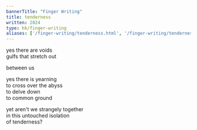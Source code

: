 ```yaml
---
bannerTitle: "Finger Writing" 
title: tenderness
written: 2024
type: hk/finger-writing
aliases: ['/finger-writing/tenderness.html', '/finger-writing/tenderness/']
---
```


<div class="latin">

yes there are voids  
gulfs that stretch out  

between us

yes there is yearning  
to cross over the abyss  
to delve down  
to common ground  

yet aren't we strangely together  
in this untouched isolation  
of tenderness?

</div>
